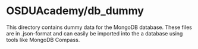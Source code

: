 ﻿# OSDUAcademy/db_dummy

This directory contains dummy data for the MongoDB database. These files are in .json-format and can easily be imported into the a database using tools like MongoDB Compass. 